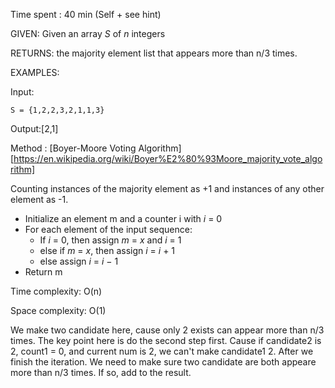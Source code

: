 Time spent : 40 min (Self + see hint)

GIVEN: Given an array *S* of *n* integers

RETURNS: the majority element list that appears more than n/3 times.

EXAMPLES:

Input: 

```
S = {1,2,2,3,2,1,1,3}
```

Output:[2,1]



Method : [Boyer-Moore Voting Algorithm][https://en.wikipedia.org/wiki/Boyer%E2%80%93Moore_majority_vote_algorithm]

Counting instances of the majority element as +1 and instances of any other element as -1. 

- Initialize an element m and a counter i with *i* = 0
- For each element of the input sequence:
  - If *i* = 0, then assign *m* = *x* and *i* = 1
  - else if *m* = *x*, then assign *i* = *i* + 1
  - else assign *i* = *i* − 1
- Return m

Time complexity: O(n)

Space complexity: O(1)



We make two candidate here, cause only 2 exists can appear more than n/3 times. The key point here is do the second step first. Cause if candidate2 is 2, count1 = 0, and current num is 2, we can't make candidate1 2. After we finish the iteration. We need to make sure two candidate are both appeare more than n/3 times. If so, add to the result.



